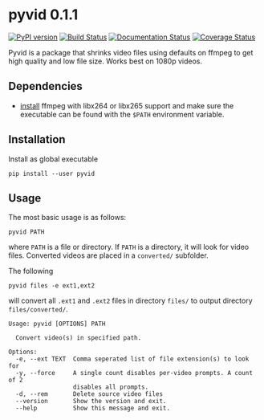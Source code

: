 # pyvid 0.1.1

[![PyPI version](https://badge.fury.io/py/pyvid.svg)](https://badge.fury.io/py/pyvid)
[![Build Status](https://travis-ci.org/0jdxt/pyvid.svg?branch=master)](https://travis-ci.org/0jdxt/pyvid)
[![Documentation Status](https://readthedocs.org/projects/pyvid/badge/?version=latest)](https://pyvid.readthedocs.io/en/latest/?badge=latest)
[![Coverage Status](https://coveralls.io/repos/github/0jdxt/pyvid/badge.svg?branch=master)](https://coveralls.io/github/0jdxt/pyvid?branch=master)


Pyvid is a package that shrinks video files using defaults on ffmpeg to get high quality and low file size. Works best on 1080p videos.

## Dependencies

- [install](https://www.ffmpeg.org/download.html)
  ffmpeg with libx264 or libx265 support and make sure the executable can be found with the `$PATH` environment variable.

## Installation

Install as global executable

```
pip install --user pyvid
```

## Usage

The most basic usage is as follows:

```
pyvid PATH
```

where `PATH` is a file or directory. If `PATH` is a directory, it will look for video files. Converted videos are placed in a `converted/` subfolder.

The following

```
pyvid files -e ext1,ext2
```

will convert all `.ext1` and `.ext2` files in directory `files/` to output directory `files/converted/`.

```
Usage: pyvid [OPTIONS] PATH

  Convert video(s) in specified path.

Options:
  -e, --ext TEXT  Comma seperated list of file extension(s) to look for
  -y, --force     A single count disables per-video prompts. A count of 2
                  disables all prompts.
  -d, --rem       Delete source video files
  --version       Show the version and exit.
  --help          Show this message and exit.
```
